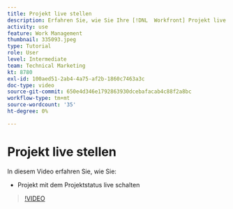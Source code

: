 ```yaml
---
title: Projekt live stellen
description: Erfahren Sie, wie Sie Ihre [!DNL  Workfront] Projekt live unter Verwendung des Projektstatus.
activity: use
feature: Work Management
thumbnail: 335093.jpeg
type: Tutorial
role: User
level: Intermediate
team: Technical Marketing
kt: 8780
exl-id: 100aed51-2ab4-4a75-af2b-1860c7463a3c
doc-type: video
source-git-commit: 650e4d346e1792863930dcebafacab4c88f2a8bc
workflow-type: tm+mt
source-wordcount: '35'
ht-degree: 0%

---
```


# Projekt live stellen

In diesem Video erfahren Sie, wie Sie:

* Projekt mit dem Projektstatus live schalten

>[!VIDEO](https://video.tv.adobe.com/v/335093/?quality=12&learn=on)
